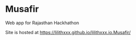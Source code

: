 # Musafir
Web app for Rajasthan Hackhathon

Site is hosted at https://lilithxxx.github.io/lilithxxx.io.Musafir/
